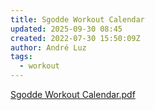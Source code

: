 ```yaml
---
title: Sgodde Workout Calendar
updated: 2025-09-30 08:45
created: 2022-07-30 15:50:09Z
author: André Luz
tags:
  - workout
---
```


[Sgodde Workout Calendar.pdf](Sgodde_Workout_Calendar.pdf)